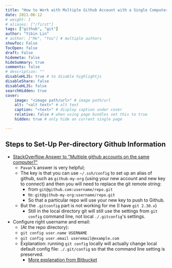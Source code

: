 ```yaml
---
title: "How to Work with Multiple Github Account with a Single Computer"
date: 2021-06-12
# weight: 1
# aliases: ["/first"]
tags: ["github", "git"]
author: "Yibin Lin"
# author: ["Me", "You"] # multiple authors
showToc: False
TocOpen: false
draft: False
hidemeta: false
hideSummary: true
comments: false
# description: ""
disableHLJS: true # to disable highlightjs
disableShare: false
disableHLJS: false
searchHidden: true
cover:
    image: "<image path/url>" # image path/url
    alt: "<alt text>" # alt text
    caption: "<text>" # display caption under cover
    relative: false # when using page bundles set this to true
    hidden: true # only hide on current single page

---
```


## Steps to Set-Up Per-directory Github Information

- [StackOverflow Answer to "Multiple github accounts on the same computer?"](https://stackoverflow.com/questions/3860112/multiple-github-accounts-on-the-same-computer)
  - `Pavan`'s answer is very helpful;
  - The key is that you can use `~/.ssh/config` to set up an alias of github, such as `github-my-org` (using your new account and new key to connect) and then you will need to replace the git remote string:
    - from `git@github.com:username/repo.git`
    - to: `git@github-my-org:username/repo.git`
    - So that a particular repo will use your new key to push to Github.
  - But the `.gitconfig` part is not working for me (I have `git 2.30.x`)
    - Still in the local directory git will still use the settings from `git config` command line, not local `./.gitconfig`'s settings.
- Configure right username and email:
  - (At the repo directory):
  - `git config user.name USERNAME`
  - `git config user.email useremail@example.com`
  - Explanation: running `git config` locally will actually change local default config file: `./.git/config` so that the command line setting is preserved.
    - [More explanation from Bitbucket](https://www.atlassian.com/git/tutorials/setting-up-a-repository/git-config)
